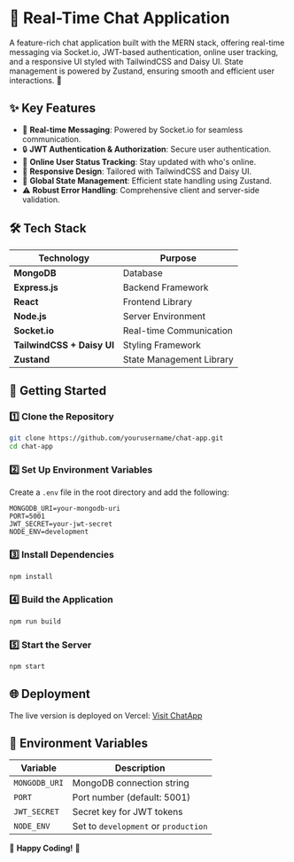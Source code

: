 # 🌟 Real-Time Chat Application
A feature-rich chat application built with the MERN stack, offering real-time messaging via Socket.io, JWT-based authentication, online user tracking, and a responsive UI styled with TailwindCSS and Daisy UI. State management is powered by Zustand, ensuring smooth and efficient user interactions. 🚀

## ✨ Key Features  

- 💬 **Real-time Messaging**: Powered by Socket.io for seamless communication.  
- 🔒 **JWT Authentication & Authorization**: Secure user authentication.  
- 👤 **Online User Status Tracking**: Stay updated with who's online.  
- 📱 **Responsive Design**: Tailored with TailwindCSS and Daisy UI.  
- 🔄 **Global State Management**: Efficient state handling using Zustand.  
- ⚠️ **Robust Error Handling**: Comprehensive client and server-side validation.  



## 🛠️ Tech Stack  

| Technology   | Purpose                         |  
|--------------|---------------------------------|  
| **MongoDB**  | Database                       |  
| **Express.js**| Backend Framework             |  
| **React**    | Frontend Library               |  
| **Node.js**  | Server Environment             |  
| **Socket.io**| Real-time Communication        |  
| **TailwindCSS + Daisy UI** | Styling Framework |  
| **Zustand**  | State Management Library       |  



## 🚀 Getting Started  

### 1️⃣ **Clone the Repository**  

```bash  
git clone https://github.com/yourusername/chat-app.git  
cd chat-app  
```  

### 2️⃣ **Set Up Environment Variables**  

Create a `.env` file in the root directory and add the following:  

```plaintext  
MONGODB_URI=your-mongodb-uri  
PORT=5001  
JWT_SECRET=your-jwt-secret  
NODE_ENV=development  
```  

### 3️⃣ **Install Dependencies**  

```bash  
npm install  
```  

### 4️⃣ **Build the Application**  

```bash  
npm run build  
```  

### 5️⃣ **Start the Server**  

```bash  
npm start  
```  



## 🌐 Deployment

The live version is deployed on Vercel: [Visit ChatApp](https://chat-app-y1sn.onrender.com)
 



## 📝 Environment Variables  

| Variable      | Description                              |  
|---------------|------------------------------------------|  
| `MONGODB_URI` | MongoDB connection string                |  
| `PORT`        | Port number (default: 5001)              |  
| `JWT_SECRET`  | Secret key for JWT tokens                |  
| `NODE_ENV`    | Set to `development` or `production`     |  


🎉 **Happy Coding!** 🚀  
